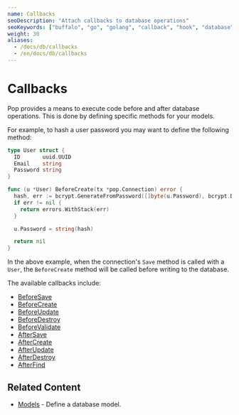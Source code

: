 ```yaml
---
name: Callbacks
seoDescription: "Attach callbacks to database operations"
seoKeywords: ["buffalo", "go", "golang", "callback", "hook", "database", "pop"]
weight: 30
aliases:
  - /docs/db/callbacks
  - /en/docs/db/callbacks
---
```


# Callbacks

Pop provides a means to execute code before and after database operations. This is done by defining specific methods for your models.

For example, to hash a user password you may want to define the following method:

```go
type User struct {
  ID       uuid.UUID
  Email    string
  Password string
}

func (u *User) BeforeCreate(tx *pop.Connection) error {
  hash, err := bcrypt.GenerateFromPassword([]byte(u.Password), bcrypt.DefaultCost)
  if err != nil {
    return errors.WithStack(err)
  }

  u.Password = string(hash)

  return nil
}
```

In the above example, when the connection's `Save` method is called with a `User`, the `BeforeCreate` method
will be called before writing to the database.

The available callbacks include:

* [BeforeSave](https://godoc.org/github.com/gobuffalo/pop#BeforeSaveable)
* [BeforeCreate](https://godoc.org/github.com/gobuffalo/pop#BeforeCreateable)
* [BeforeUpdate](https://godoc.org/github.com/gobuffalo/pop#BeforeUpdateable)
* [BeforeDestroy](https://godoc.org/github.com/gobuffalo/pop#BeforeDestroyable)
* [BeforeValidate](https://godoc.org/github.com/gobuffalo/pop#BeforeValidateable)
* [AfterSave](https://godoc.org/github.com/gobuffalo/pop#AfterSaveable)
* [AfterCreate](https://godoc.org/github.com/gobuffalo/pop#AfterCreateable)
* [AfterUpdate](https://godoc.org/github.com/gobuffalo/pop#AfterUpdateable)
* [AfterDestroy](https://godoc.org/github.com/gobuffalo/pop#AfterDestroyable)
* [AfterFind](https://godoc.org/github.com/gobuffalo/pop#AfterFindable)

## Related Content

* [Models](/documentation/database/models) - Define a database model.
